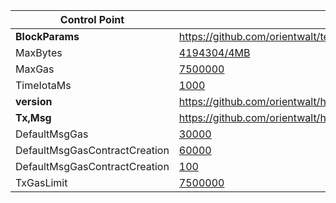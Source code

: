 Control Point|Where
-------------|--------
**BlockParams**|https://github.com/orientwalt/tendermint/blob/v0.99.5/types/params.go
MaxBytes|[4194304/4MB](https://github.com/orientwalt/tendermint/blob/v0.99.5/types/params.go#L74)
MaxGas|[7500000](https://github.com/orientwalt/tendermint/blob/v0.99.5/types/params.go#L76)
TimeIotaMs|[1000](https://github.com/orientwalt/tendermint/blob/v0.99.5/types/params.go#L77)
**version**|https://github.com/orientwalt/htdf/blob/v2.1.0/params/version.go
**Tx,Msg**|https://github.com/orientwalt/htdf/blob/v2.1.0/params/fee.go
DefaultMsgGas| [30000](https://github.com/orientwalt/htdf/blob/v2.1.0/params/fee.go#L5)
DefaultMsgGasContractCreation |[60000](https://github.com/orientwalt/htdf/blob/v2.1.0/params/fee.go#L6)
DefaultMsgGasContractCreation|[100](https://github.com/orientwalt/htdf/blob/v2.1.0/params/fee.go#L8)
TxGasLimit|[7500000](https://github.com/orientwalt/htdf/blob/v2.1.0/params/fee.go#L12)
